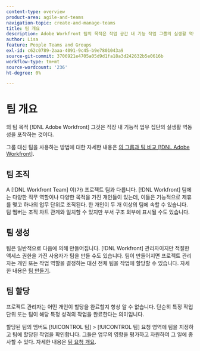 ```yaml
---
content-type: overview
product-area: agile-and-teams
navigation-topic: create-and-manage-teams
title: 팀 개요
description: Adobe Workfront 팀의 목적은 작업 공간 내 기능 작업 그룹의 실생활 역동성을 캡처하는 것입니다.
author: Lisa
feature: People Teams and Groups
exl-id: c62c0789-2aaa-4091-9c45-b9e7801043a9
source-git-commit: 3706921e4705a05d9d1fa18a3d242632b5e0616b
workflow-type: tm+mt
source-wordcount: '236'
ht-degree: 0%

---
```


# 팀 개요

<!-- Audited: 01/2024 -->

의 팀 목적 [!DNL Adobe Workfront] 그것은 직장 내 기능적 업무 집단의 실생활 역동성을 포착하는 것이다.

그룹 대신 팀을 사용하는 방법에 대한 자세한 내용은 [의 그룹과 팀 비교 [!DNL Adobe Workfront]](../../people-teams-and-groups/work-with-groups-and-teams/understanding-differences-and-similarities-between-groups-and-teams.md).

## 팀 조직

A [!DNL Workfront Team] 이(가) 프로젝트 팀과 다릅니다. [!DNL Workfront] 팀에는 다양한 직무 역할이나 다양한 목적을 가진 개인들이 있는데, 이들은 기능적으로 제휴를 맺고 하나의 업무 단위로 조직된다. 한 개인이 두 개 이상의 팀에 속할 수 있습니다. 팀 멤버는 조직 차트 관계와 일치할 수 있지만 부서 구조 외부에 표시될 수도 있습니다.

## 팀 생성

팀은 일반적으로 다음에 의해 만들어집니다. [!DNL Workfront] 관리자이지만 적절한 액세스 권한을 가진 사용자가 팀을 만들 수도 있습니다. 팀이 만들어지면 프로젝트 관리자는 개인 또는 작업 역할을 결정하는 대신 전체 팀을 작업에 할당할 수 있습니다. 자세한 내용은 [팀 만들기](/help/quicksilver/people-teams-and-groups/create-and-manage-teams/create-a-team.md).

## 팀 할당

프로젝트 관리자는 어떤 개인이 할당을 완료할지 항상 알 수 없습니다. 단순히 특정 작업 단위 또는 팀이 해당 특정 성격의 작업을 완료한다는 의미입니다.

할당된 팀의 멤버도 [!UICONTROL 팀] > [!UICONTROL 팀] 요청 영역에 팀을 지정하고 팀에 할당된 작업을 확인합니다. 그들은 업무의 영향을 평가하고 자원하여 그 일에 종사할 수 있다. 자세한 내용은 [팀 요청 개요](/help/quicksilver/people-teams-and-groups/work-with-team-requests/team-requests-overview.md).
